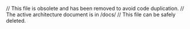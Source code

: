 // This file is obsolete and has been removed to avoid code duplication.
// The active architecture document is in /docs/
// This file can be safely deleted.
